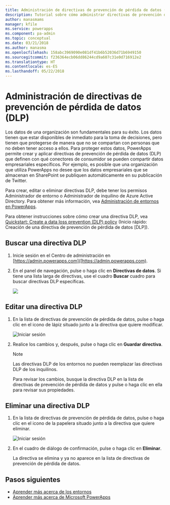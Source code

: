 ```yaml
---
title: Administración de directivas de prevención de pérdida de datos (DLP) | Microsoft Docs
description: Tutorial sobre cómo administrar directivas de prevención de pérdida de datos para PowerApps.
author: manasmams
manager: kfile
ms.service: powerapps
ms.component: pa-admin
ms.topic: conceptual
ms.date: 03/21/2018
ms.author: manasma
ms.openlocfilehash: 158abc3969090e081df41b6b52036d71b6949150
ms.sourcegitcommit: f236364ecb06dd86244cd9a607c31e0d716912e2
ms.translationtype: HT
ms.contentlocale: es-ES
ms.lasthandoff: 05/22/2018
---
```

# <a name="manage-data-loss-prevention-dlp-policies"></a>Administración de directivas de prevención de pérdida de datos (DLP)
Los datos de una organización son fundamentales para su éxito. Los datos tienen que estar disponibles de inmediato para la toma de decisiones, pero tienen que protegerse de manera que no se compartan con personas que no deben tener acceso a ellos. Para proteger estos datos, PowerApps permite crear y aplicar directivas de prevención de pérdida de datos (DLP) que definen con qué conectores de consumidor se pueden compartir datos empresariales específicos. Por ejemplo, es posible que una organización que utiliza PowerApps no desee que los datos empresariales que se almacenan en SharePoint se publiquen automáticamente en su publicación de Twitter.

Para crear, editar o eliminar directivas DLP, debe tener los permisos Administrador de entorno o Administrador de inquilino de Azure Active Directory. Para obtener más información, vea [Administración de entornos en PowerApps](environments-administration.md).

Para obtener instrucciones sobre cómo crear una directiva DLP, vea [Quickstart: Create a data loss prevention (DLP) policy](create-dlp-policy.md) (Inicio rápido: Creación de una directiva de prevención de pérdida de datos [DLP]).

## <a name="find-a-dlp-policy"></a>Buscar una directiva DLP
1. Inicie sesión en el Centro de administración en [https://admin.powerapps.com]([https://admin.powerapps.com).
2. En el panel de navegación, pulse o haga clic en **Directivas de datos**. Si tiene una lista larga de directivas, use el cuadro **Buscar** cuadro para buscar directivas DLP específicas.

    ![](./media/prevent-data-loss/data-policies.png)

## <a name="edit-a-dlp-policy"></a>Editar una directiva DLP
1. En la lista de directivas de prevención de pérdida de datos, pulse o haga clic en el icono de lápiz situado junto a la directiva que quiere modificar.

    ![Iniciar sesión](./media/prevent-data-loss/3.png)
2. Realice los cambios y, después, pulse o haga clic en **Guardar directiva**.

    > [!NOTE]
    > Las directivas DLP de los entornos no pueden reemplazar las directivas DLP de los inquilinos.
    >
    >

    Para revisar los cambios, busque la directiva DLP en la lista de directivas de prevención de pérdida de datos y pulse o haga clic en ella para revisar sus propiedades.

## <a name="delete-a-dlp-policy"></a>Eliminar una directiva DLP
1. En la lista de directivas de prevención de pérdida de datos, pulse o haga clic en el icono de la papelera situado junto a la directiva que quiere eliminar.

    ![Iniciar sesión](./media/prevent-data-loss/3-delete.png)
4. En el cuadro de diálogo de confirmación, pulse o haga clic en **Eliminar**.

    La directiva se elimina y ya no aparece en la lista de directivas de prevención de pérdida de datos.

## <a name="next-steps"></a>Pasos siguientes
* [Aprender más acerca de los entornos](environments-administration.md)
* [Aprender más acerca de Microsoft PowerApps](../maker/canvas-apps/getting-started.md)
